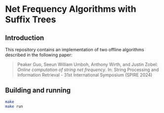 # Net Frequency Algorithms with Suffix Trees

## Introduction

This repository contains an implementation of two offline algorithms described in the following paper:

> Peaker Guo, Seeun William Umboh, Anthony Wirth, and Justin Zobel: *Online computation of string net frequency*. In: String Processing and Information Retrieval - 31st International Symposium (SPIRE 2024)

## Building and running

```sh
make
make run
```
